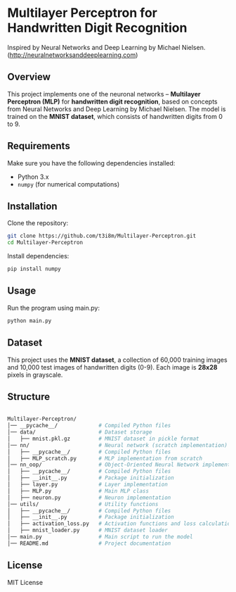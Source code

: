# Multilayer Perceptron for Handwritten Digit Recognition
Inspired by Neural Networks and Deep Learning by Michael Nielsen.(http://neuralnetworksanddeeplearning.com)

## Overview
This project implements one of the neuronal networks –  **Multilayer Perceptron (MLP)** for **handwritten digit recognition**, based on concepts from Neural Networks and Deep Learning by Michael Nielsen. The model is trained on the **MNIST dataset**, which consists of handwritten digits from 0 to 9.

## Requirements
Make sure you have the following dependencies installed:

* Python 3.x
* ```numpy``` (for numerical computations)

## Installation
Clone the repository:
```sh
git clone https://github.com/t3i8m/Multilayer-Perceptron.git
cd Multilayer-Perceptron
```
Install dependencies:
```sh
pip install numpy 
```

## Usage
Run the program using main.py:
```sh
python main.py
```
## Dataset
This project uses the **MNIST dataset**, a collection of 60,000 training images and 10,000 test images of handwritten digits (0-9).
Each image is **28x28** pixels in grayscale.

## Structure 
```sh

Multilayer-Perceptron/
│── __pycache__/             # Compiled Python files
│── data/                    # Dataset storage
│   ├── mnist.pkl.gz         # MNIST dataset in pickle format
│── nn/                      # Neural network (scratch implementation)
│   ├── __pycache__/         # Compiled Python files
│   ├── MLP_scratch.py       # MLP implementation from scratch
│── nn_oop/                  # Object-Oriented Neural Network implementation
│   ├── __pycache__/         # Compiled Python files
│   ├── __init__.py          # Package initialization
│   ├── layer.py             # Layer implementation
│   ├── MLP.py               # Main MLP class
│   ├── neuron.py            # Neuron implementation
│── utils/                   # Utility functions
│   ├── __pycache__/         # Compiled Python files
│   ├── __init__.py          # Package initialization
│   ├── activation_loss.py   # Activation functions and loss calculations
│   ├── mnist_loader.py      # MNIST dataset loader
│── main.py                  # Main script to run the model
│── README.md                # Project documentation
```
## License
MIT License